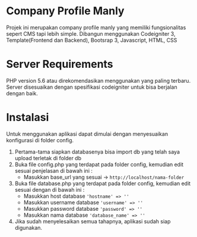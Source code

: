 # Company Profile Manly

Projek ini merupakan company profile manly yang memiliki fungsionalitas sepert CMS tapi lebih simple. Dibangun menggunakan Codeigniter 3, Template(Frontend dan Backend), Bootsrap 3, Javascript, HTML, CSS

# Server Requirements

PHP version 5.6 atau direkomendasikan menggunakan yang paling terbaru. Server disesuaikan dengan spesifikasi codeigniter untuk bisa berjalan dengan baik.

# Instalasi
Untuk menggunakan aplikasi dapat dimulai dengan menyesuaikan konfigurasi di folder config.

1. Pertama-tama siapkan databasenya bisa import db yang telah saya upload terletak di folder db
2. Buka file config.php yang terdapat pada folder config, kemudian edit sesuai penjelasan di bawah ini :
	* Masukkan base_url yang sesuai -> ```http://localhost/nama-folder``` 
3. Buka file database.php yang terdapat pada folder config, kemudian edit sesuai dengan di bawah ini :
	* Masukkan host database ```'hostname' => ''```
	* Masukkan username database ```'username' => ''```
	* Masukkan password database ```'password' => ''``` 
	* Masukkan nama database ```'database_name' => ''``` 
4. Jika sudah menyelesaikan semua tahapnya, aplikasi sudah siap digunakan.

	
